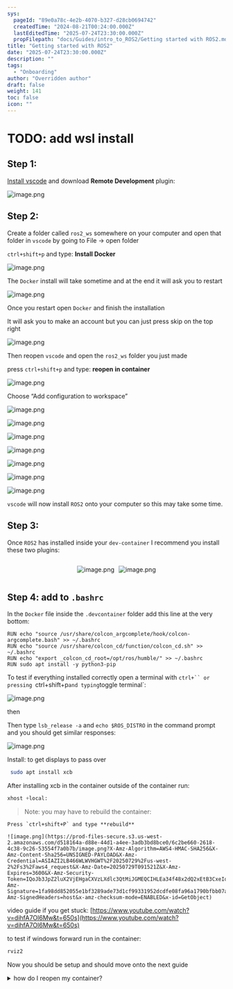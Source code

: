 ```yaml
---
sys:
  pageId: "89e0a78c-4e2b-4070-b327-d28cb0694742"
  createdTime: "2024-08-21T00:24:00.000Z"
  lastEditedTime: "2025-07-24T23:30:00.000Z"
  propFilepath: "docs/Guides/intro_to_ROS2/Getting started with ROS2.md"
title: "Getting started with ROS2"
date: "2025-07-24T23:30:00.000Z"
description: ""
tags:
  - "Onboarding"
author: "Overridden author"
draft: false
weight: 141
toc: false
icon: ""
---
```


# TODO: add wsl install

## Step 1:

[Install vscode](https://code.visualstudio.com/download) and download **Remote Development** plugin:

![image.png](https://prod-files-secure.s3.us-west-2.amazonaws.com/d518164a-d88e-44d1-a4ee-3adb3bd8bce0/efb52993-1881-4a40-b95e-6f020334f022/image.png?X-Amz-Algorithm=AWS4-HMAC-SHA256&X-Amz-Content-Sha256=UNSIGNED-PAYLOAD&X-Amz-Credential=ASIAZI2LB4667AGGOMYJ%2F20250729%2Fus-west-2%2Fs3%2Faws4_request&X-Amz-Date=20250729T091516Z&X-Amz-Expires=3600&X-Amz-Security-Token=IQoJb3JpZ2luX2VjEHgaCXVzLXdlc3QtMiJHMEUCIEDCJ1U%2FKxZdB1xxwEfzkxqJgtUwvX58aXSB29d3SJ1lAiEAxTc%2BdXxi%2FPP5ZrsEaq02MPUbaYXaVpa65tI539kOFdcqiAQIof%2F%2F%2F%2F%2F%2F%2F%2F%2F%2FARAAGgw2Mzc0MjMxODM4MDUiDIhjq8gy%2FiJepA8p6CrcA%2BCTrOLGcUSHxk5C5x1rmLnTKPoUBhyfmEwEfxQApcycWJtz2PQCRUCNQj%2FMOXWz9oFbBG%2BF%2FcYQP8g3bWlww6nRkTRO0R6CXWKg00E0suAnirzG3FxQNuFL%2FbbJxPjfkLaGrKYROzIkciPFU6DkvBP5tHKtca3S5F24qiswcBtI1z5XgQoQWHdv8DA7BELlzAardeHrMwpt34r5H%2Bj3Q7%2Fc%2FDkqa4kXjInZ%2BDxvxZVOaraMv8VCtcWmpzyPIfhJLjWjNYjtzQSY7FvOe3AG6ueeLJ08UkJluOVJyCZQ%2FX9Mpe6XV%2B6Fq9D54eLdWciV4GmYxXOEo2x0Fcsmeq9u9EmB18KAGiIUM5vSb%2Bzfk1amE8laBzZHahsnYR%2F0zzJPY5HkPeZNrAVyTmjBLe6rIUhIteNFhyotWwYxEjwisnKu42%2BCnUGqDLgpvwueyVlzeb174Hqnnf4hqHSJSY9hojenINI66VQgGtBAzbuIfcNHu1eGUdZGuwSlqNz3GeoqAf5Wohs%2B0XR7q57S7nCcn%2Bk1KslzR3xEtv5BrtF2VKoDwmFEL2wkZy1aCm3dyCFzJ%2BWtYy43YTfG8LDfBqcSjDtt1PL6L9TgqnzHav2l5IpIFqen0axe61Vi4GerMOuCosQGOqUB%2BemrDotIgfMvKb913UgPkl4irmtdKqRxnfGHXsb52LWphosDtYUvvsG9z1z2w3ZXNn7hXHOFz4woKG3gY2bJaNIoCcf11cbJrnViHevERXSETNUpbgr%2FyEh9a9DJyptT%2BoTY9gPgXiBHsx5L5bcCkLuLWMP7B85G9rIcQhn34TcUnz%2FKvg9eLFWyiW2dUDpY8Ll1IHhRGFBJg1PAj2SJcFxa%2BLIa&X-Amz-Signature=3c9c57a15e505775312937479b381f67bc4d22be333362d783dbfb6b8c9c3f3e&X-Amz-SignedHeaders=host&x-amz-checksum-mode=ENABLED&x-id=GetObject)

## Step 2:

Create a folder called `ros2_ws` somewhere on your computer and open that folder in `vscode` by going to File → open folder 

`ctrl+shift+p` and type: **Install Docker**

![image.png](https://prod-files-secure.s3.us-west-2.amazonaws.com/d518164a-d88e-44d1-a4ee-3adb3bd8bce0/2269dc0e-1cd5-47ff-bceb-c04ad9b2eab0/image.png?X-Amz-Algorithm=AWS4-HMAC-SHA256&X-Amz-Content-Sha256=UNSIGNED-PAYLOAD&X-Amz-Credential=ASIAZI2LB4667AGGOMYJ%2F20250729%2Fus-west-2%2Fs3%2Faws4_request&X-Amz-Date=20250729T091516Z&X-Amz-Expires=3600&X-Amz-Security-Token=IQoJb3JpZ2luX2VjEHgaCXVzLXdlc3QtMiJHMEUCIEDCJ1U%2FKxZdB1xxwEfzkxqJgtUwvX58aXSB29d3SJ1lAiEAxTc%2BdXxi%2FPP5ZrsEaq02MPUbaYXaVpa65tI539kOFdcqiAQIof%2F%2F%2F%2F%2F%2F%2F%2F%2F%2FARAAGgw2Mzc0MjMxODM4MDUiDIhjq8gy%2FiJepA8p6CrcA%2BCTrOLGcUSHxk5C5x1rmLnTKPoUBhyfmEwEfxQApcycWJtz2PQCRUCNQj%2FMOXWz9oFbBG%2BF%2FcYQP8g3bWlww6nRkTRO0R6CXWKg00E0suAnirzG3FxQNuFL%2FbbJxPjfkLaGrKYROzIkciPFU6DkvBP5tHKtca3S5F24qiswcBtI1z5XgQoQWHdv8DA7BELlzAardeHrMwpt34r5H%2Bj3Q7%2Fc%2FDkqa4kXjInZ%2BDxvxZVOaraMv8VCtcWmpzyPIfhJLjWjNYjtzQSY7FvOe3AG6ueeLJ08UkJluOVJyCZQ%2FX9Mpe6XV%2B6Fq9D54eLdWciV4GmYxXOEo2x0Fcsmeq9u9EmB18KAGiIUM5vSb%2Bzfk1amE8laBzZHahsnYR%2F0zzJPY5HkPeZNrAVyTmjBLe6rIUhIteNFhyotWwYxEjwisnKu42%2BCnUGqDLgpvwueyVlzeb174Hqnnf4hqHSJSY9hojenINI66VQgGtBAzbuIfcNHu1eGUdZGuwSlqNz3GeoqAf5Wohs%2B0XR7q57S7nCcn%2Bk1KslzR3xEtv5BrtF2VKoDwmFEL2wkZy1aCm3dyCFzJ%2BWtYy43YTfG8LDfBqcSjDtt1PL6L9TgqnzHav2l5IpIFqen0axe61Vi4GerMOuCosQGOqUB%2BemrDotIgfMvKb913UgPkl4irmtdKqRxnfGHXsb52LWphosDtYUvvsG9z1z2w3ZXNn7hXHOFz4woKG3gY2bJaNIoCcf11cbJrnViHevERXSETNUpbgr%2FyEh9a9DJyptT%2BoTY9gPgXiBHsx5L5bcCkLuLWMP7B85G9rIcQhn34TcUnz%2FKvg9eLFWyiW2dUDpY8Ll1IHhRGFBJg1PAj2SJcFxa%2BLIa&X-Amz-Signature=69783c2254f17bcbae25dce2de0061027520d1ca95e3ce045041dd4edbf63064&X-Amz-SignedHeaders=host&x-amz-checksum-mode=ENABLED&x-id=GetObject)

The `Docker` install will take sometime and at the end it will ask you to restart

![image.png](https://prod-files-secure.s3.us-west-2.amazonaws.com/d518164a-d88e-44d1-a4ee-3adb3bd8bce0/ed233f78-be33-4b1f-b89c-9c346c0e961e/image.png?X-Amz-Algorithm=AWS4-HMAC-SHA256&X-Amz-Content-Sha256=UNSIGNED-PAYLOAD&X-Amz-Credential=ASIAZI2LB4667AGGOMYJ%2F20250729%2Fus-west-2%2Fs3%2Faws4_request&X-Amz-Date=20250729T091516Z&X-Amz-Expires=3600&X-Amz-Security-Token=IQoJb3JpZ2luX2VjEHgaCXVzLXdlc3QtMiJHMEUCIEDCJ1U%2FKxZdB1xxwEfzkxqJgtUwvX58aXSB29d3SJ1lAiEAxTc%2BdXxi%2FPP5ZrsEaq02MPUbaYXaVpa65tI539kOFdcqiAQIof%2F%2F%2F%2F%2F%2F%2F%2F%2F%2FARAAGgw2Mzc0MjMxODM4MDUiDIhjq8gy%2FiJepA8p6CrcA%2BCTrOLGcUSHxk5C5x1rmLnTKPoUBhyfmEwEfxQApcycWJtz2PQCRUCNQj%2FMOXWz9oFbBG%2BF%2FcYQP8g3bWlww6nRkTRO0R6CXWKg00E0suAnirzG3FxQNuFL%2FbbJxPjfkLaGrKYROzIkciPFU6DkvBP5tHKtca3S5F24qiswcBtI1z5XgQoQWHdv8DA7BELlzAardeHrMwpt34r5H%2Bj3Q7%2Fc%2FDkqa4kXjInZ%2BDxvxZVOaraMv8VCtcWmpzyPIfhJLjWjNYjtzQSY7FvOe3AG6ueeLJ08UkJluOVJyCZQ%2FX9Mpe6XV%2B6Fq9D54eLdWciV4GmYxXOEo2x0Fcsmeq9u9EmB18KAGiIUM5vSb%2Bzfk1amE8laBzZHahsnYR%2F0zzJPY5HkPeZNrAVyTmjBLe6rIUhIteNFhyotWwYxEjwisnKu42%2BCnUGqDLgpvwueyVlzeb174Hqnnf4hqHSJSY9hojenINI66VQgGtBAzbuIfcNHu1eGUdZGuwSlqNz3GeoqAf5Wohs%2B0XR7q57S7nCcn%2Bk1KslzR3xEtv5BrtF2VKoDwmFEL2wkZy1aCm3dyCFzJ%2BWtYy43YTfG8LDfBqcSjDtt1PL6L9TgqnzHav2l5IpIFqen0axe61Vi4GerMOuCosQGOqUB%2BemrDotIgfMvKb913UgPkl4irmtdKqRxnfGHXsb52LWphosDtYUvvsG9z1z2w3ZXNn7hXHOFz4woKG3gY2bJaNIoCcf11cbJrnViHevERXSETNUpbgr%2FyEh9a9DJyptT%2BoTY9gPgXiBHsx5L5bcCkLuLWMP7B85G9rIcQhn34TcUnz%2FKvg9eLFWyiW2dUDpY8Ll1IHhRGFBJg1PAj2SJcFxa%2BLIa&X-Amz-Signature=4963866125ab2b51562a6aab90b8d5e61003f9944a151cd1a0d7ec8a96af28de&X-Amz-SignedHeaders=host&x-amz-checksum-mode=ENABLED&x-id=GetObject)

Once you restart open `Docker` and finish the installation

It will ask you to make an account but you can just press skip on the top right

![image.png](https://prod-files-secure.s3.us-west-2.amazonaws.com/d518164a-d88e-44d1-a4ee-3adb3bd8bce0/21010ad9-1659-4fd9-9f59-9932a09b2a3d/image.png?X-Amz-Algorithm=AWS4-HMAC-SHA256&X-Amz-Content-Sha256=UNSIGNED-PAYLOAD&X-Amz-Credential=ASIAZI2LB4667AGGOMYJ%2F20250729%2Fus-west-2%2Fs3%2Faws4_request&X-Amz-Date=20250729T091516Z&X-Amz-Expires=3600&X-Amz-Security-Token=IQoJb3JpZ2luX2VjEHgaCXVzLXdlc3QtMiJHMEUCIEDCJ1U%2FKxZdB1xxwEfzkxqJgtUwvX58aXSB29d3SJ1lAiEAxTc%2BdXxi%2FPP5ZrsEaq02MPUbaYXaVpa65tI539kOFdcqiAQIof%2F%2F%2F%2F%2F%2F%2F%2F%2F%2FARAAGgw2Mzc0MjMxODM4MDUiDIhjq8gy%2FiJepA8p6CrcA%2BCTrOLGcUSHxk5C5x1rmLnTKPoUBhyfmEwEfxQApcycWJtz2PQCRUCNQj%2FMOXWz9oFbBG%2BF%2FcYQP8g3bWlww6nRkTRO0R6CXWKg00E0suAnirzG3FxQNuFL%2FbbJxPjfkLaGrKYROzIkciPFU6DkvBP5tHKtca3S5F24qiswcBtI1z5XgQoQWHdv8DA7BELlzAardeHrMwpt34r5H%2Bj3Q7%2Fc%2FDkqa4kXjInZ%2BDxvxZVOaraMv8VCtcWmpzyPIfhJLjWjNYjtzQSY7FvOe3AG6ueeLJ08UkJluOVJyCZQ%2FX9Mpe6XV%2B6Fq9D54eLdWciV4GmYxXOEo2x0Fcsmeq9u9EmB18KAGiIUM5vSb%2Bzfk1amE8laBzZHahsnYR%2F0zzJPY5HkPeZNrAVyTmjBLe6rIUhIteNFhyotWwYxEjwisnKu42%2BCnUGqDLgpvwueyVlzeb174Hqnnf4hqHSJSY9hojenINI66VQgGtBAzbuIfcNHu1eGUdZGuwSlqNz3GeoqAf5Wohs%2B0XR7q57S7nCcn%2Bk1KslzR3xEtv5BrtF2VKoDwmFEL2wkZy1aCm3dyCFzJ%2BWtYy43YTfG8LDfBqcSjDtt1PL6L9TgqnzHav2l5IpIFqen0axe61Vi4GerMOuCosQGOqUB%2BemrDotIgfMvKb913UgPkl4irmtdKqRxnfGHXsb52LWphosDtYUvvsG9z1z2w3ZXNn7hXHOFz4woKG3gY2bJaNIoCcf11cbJrnViHevERXSETNUpbgr%2FyEh9a9DJyptT%2BoTY9gPgXiBHsx5L5bcCkLuLWMP7B85G9rIcQhn34TcUnz%2FKvg9eLFWyiW2dUDpY8Ll1IHhRGFBJg1PAj2SJcFxa%2BLIa&X-Amz-Signature=7e731bd9fd3351e34a1aba8f67129fec7a969f570945cc73d17cc2b39a1d8aa0&X-Amz-SignedHeaders=host&x-amz-checksum-mode=ENABLED&x-id=GetObject)

Then reopen `vscode` and open the `ros2_ws` folder you just made

press `ctrl+shift+p` and type: **reopen in container**

![image.png](https://prod-files-secure.s3.us-west-2.amazonaws.com/d518164a-d88e-44d1-a4ee-3adb3bd8bce0/4e93b8c2-41ad-488c-8095-c74205196118/image.png?X-Amz-Algorithm=AWS4-HMAC-SHA256&X-Amz-Content-Sha256=UNSIGNED-PAYLOAD&X-Amz-Credential=ASIAZI2LB4667AGGOMYJ%2F20250729%2Fus-west-2%2Fs3%2Faws4_request&X-Amz-Date=20250729T091516Z&X-Amz-Expires=3600&X-Amz-Security-Token=IQoJb3JpZ2luX2VjEHgaCXVzLXdlc3QtMiJHMEUCIEDCJ1U%2FKxZdB1xxwEfzkxqJgtUwvX58aXSB29d3SJ1lAiEAxTc%2BdXxi%2FPP5ZrsEaq02MPUbaYXaVpa65tI539kOFdcqiAQIof%2F%2F%2F%2F%2F%2F%2F%2F%2F%2FARAAGgw2Mzc0MjMxODM4MDUiDIhjq8gy%2FiJepA8p6CrcA%2BCTrOLGcUSHxk5C5x1rmLnTKPoUBhyfmEwEfxQApcycWJtz2PQCRUCNQj%2FMOXWz9oFbBG%2BF%2FcYQP8g3bWlww6nRkTRO0R6CXWKg00E0suAnirzG3FxQNuFL%2FbbJxPjfkLaGrKYROzIkciPFU6DkvBP5tHKtca3S5F24qiswcBtI1z5XgQoQWHdv8DA7BELlzAardeHrMwpt34r5H%2Bj3Q7%2Fc%2FDkqa4kXjInZ%2BDxvxZVOaraMv8VCtcWmpzyPIfhJLjWjNYjtzQSY7FvOe3AG6ueeLJ08UkJluOVJyCZQ%2FX9Mpe6XV%2B6Fq9D54eLdWciV4GmYxXOEo2x0Fcsmeq9u9EmB18KAGiIUM5vSb%2Bzfk1amE8laBzZHahsnYR%2F0zzJPY5HkPeZNrAVyTmjBLe6rIUhIteNFhyotWwYxEjwisnKu42%2BCnUGqDLgpvwueyVlzeb174Hqnnf4hqHSJSY9hojenINI66VQgGtBAzbuIfcNHu1eGUdZGuwSlqNz3GeoqAf5Wohs%2B0XR7q57S7nCcn%2Bk1KslzR3xEtv5BrtF2VKoDwmFEL2wkZy1aCm3dyCFzJ%2BWtYy43YTfG8LDfBqcSjDtt1PL6L9TgqnzHav2l5IpIFqen0axe61Vi4GerMOuCosQGOqUB%2BemrDotIgfMvKb913UgPkl4irmtdKqRxnfGHXsb52LWphosDtYUvvsG9z1z2w3ZXNn7hXHOFz4woKG3gY2bJaNIoCcf11cbJrnViHevERXSETNUpbgr%2FyEh9a9DJyptT%2BoTY9gPgXiBHsx5L5bcCkLuLWMP7B85G9rIcQhn34TcUnz%2FKvg9eLFWyiW2dUDpY8Ll1IHhRGFBJg1PAj2SJcFxa%2BLIa&X-Amz-Signature=fd59e405aa5efb70725aaf68c33037ea2f2f8d6c745b77a1fe18731f5553c8c3&X-Amz-SignedHeaders=host&x-amz-checksum-mode=ENABLED&x-id=GetObject)

Choose “Add configuration to workspace”

![image.png](https://prod-files-secure.s3.us-west-2.amazonaws.com/d518164a-d88e-44d1-a4ee-3adb3bd8bce0/9560b282-5060-4989-ba37-97e7b2c22476/image.png?X-Amz-Algorithm=AWS4-HMAC-SHA256&X-Amz-Content-Sha256=UNSIGNED-PAYLOAD&X-Amz-Credential=ASIAZI2LB4667AGGOMYJ%2F20250729%2Fus-west-2%2Fs3%2Faws4_request&X-Amz-Date=20250729T091516Z&X-Amz-Expires=3600&X-Amz-Security-Token=IQoJb3JpZ2luX2VjEHgaCXVzLXdlc3QtMiJHMEUCIEDCJ1U%2FKxZdB1xxwEfzkxqJgtUwvX58aXSB29d3SJ1lAiEAxTc%2BdXxi%2FPP5ZrsEaq02MPUbaYXaVpa65tI539kOFdcqiAQIof%2F%2F%2F%2F%2F%2F%2F%2F%2F%2FARAAGgw2Mzc0MjMxODM4MDUiDIhjq8gy%2FiJepA8p6CrcA%2BCTrOLGcUSHxk5C5x1rmLnTKPoUBhyfmEwEfxQApcycWJtz2PQCRUCNQj%2FMOXWz9oFbBG%2BF%2FcYQP8g3bWlww6nRkTRO0R6CXWKg00E0suAnirzG3FxQNuFL%2FbbJxPjfkLaGrKYROzIkciPFU6DkvBP5tHKtca3S5F24qiswcBtI1z5XgQoQWHdv8DA7BELlzAardeHrMwpt34r5H%2Bj3Q7%2Fc%2FDkqa4kXjInZ%2BDxvxZVOaraMv8VCtcWmpzyPIfhJLjWjNYjtzQSY7FvOe3AG6ueeLJ08UkJluOVJyCZQ%2FX9Mpe6XV%2B6Fq9D54eLdWciV4GmYxXOEo2x0Fcsmeq9u9EmB18KAGiIUM5vSb%2Bzfk1amE8laBzZHahsnYR%2F0zzJPY5HkPeZNrAVyTmjBLe6rIUhIteNFhyotWwYxEjwisnKu42%2BCnUGqDLgpvwueyVlzeb174Hqnnf4hqHSJSY9hojenINI66VQgGtBAzbuIfcNHu1eGUdZGuwSlqNz3GeoqAf5Wohs%2B0XR7q57S7nCcn%2Bk1KslzR3xEtv5BrtF2VKoDwmFEL2wkZy1aCm3dyCFzJ%2BWtYy43YTfG8LDfBqcSjDtt1PL6L9TgqnzHav2l5IpIFqen0axe61Vi4GerMOuCosQGOqUB%2BemrDotIgfMvKb913UgPkl4irmtdKqRxnfGHXsb52LWphosDtYUvvsG9z1z2w3ZXNn7hXHOFz4woKG3gY2bJaNIoCcf11cbJrnViHevERXSETNUpbgr%2FyEh9a9DJyptT%2BoTY9gPgXiBHsx5L5bcCkLuLWMP7B85G9rIcQhn34TcUnz%2FKvg9eLFWyiW2dUDpY8Ll1IHhRGFBJg1PAj2SJcFxa%2BLIa&X-Amz-Signature=5dbdcbe7c320c72fc0b8929a10d3ce39ecc0d88b0fb1d29b881c3c2618162404&X-Amz-SignedHeaders=host&x-amz-checksum-mode=ENABLED&x-id=GetObject)

![image.png](https://prod-files-secure.s3.us-west-2.amazonaws.com/d518164a-d88e-44d1-a4ee-3adb3bd8bce0/2ee63f81-886b-48e8-a553-dc6e5eac99e4/image.png?X-Amz-Algorithm=AWS4-HMAC-SHA256&X-Amz-Content-Sha256=UNSIGNED-PAYLOAD&X-Amz-Credential=ASIAZI2LB4667AGGOMYJ%2F20250729%2Fus-west-2%2Fs3%2Faws4_request&X-Amz-Date=20250729T091516Z&X-Amz-Expires=3600&X-Amz-Security-Token=IQoJb3JpZ2luX2VjEHgaCXVzLXdlc3QtMiJHMEUCIEDCJ1U%2FKxZdB1xxwEfzkxqJgtUwvX58aXSB29d3SJ1lAiEAxTc%2BdXxi%2FPP5ZrsEaq02MPUbaYXaVpa65tI539kOFdcqiAQIof%2F%2F%2F%2F%2F%2F%2F%2F%2F%2FARAAGgw2Mzc0MjMxODM4MDUiDIhjq8gy%2FiJepA8p6CrcA%2BCTrOLGcUSHxk5C5x1rmLnTKPoUBhyfmEwEfxQApcycWJtz2PQCRUCNQj%2FMOXWz9oFbBG%2BF%2FcYQP8g3bWlww6nRkTRO0R6CXWKg00E0suAnirzG3FxQNuFL%2FbbJxPjfkLaGrKYROzIkciPFU6DkvBP5tHKtca3S5F24qiswcBtI1z5XgQoQWHdv8DA7BELlzAardeHrMwpt34r5H%2Bj3Q7%2Fc%2FDkqa4kXjInZ%2BDxvxZVOaraMv8VCtcWmpzyPIfhJLjWjNYjtzQSY7FvOe3AG6ueeLJ08UkJluOVJyCZQ%2FX9Mpe6XV%2B6Fq9D54eLdWciV4GmYxXOEo2x0Fcsmeq9u9EmB18KAGiIUM5vSb%2Bzfk1amE8laBzZHahsnYR%2F0zzJPY5HkPeZNrAVyTmjBLe6rIUhIteNFhyotWwYxEjwisnKu42%2BCnUGqDLgpvwueyVlzeb174Hqnnf4hqHSJSY9hojenINI66VQgGtBAzbuIfcNHu1eGUdZGuwSlqNz3GeoqAf5Wohs%2B0XR7q57S7nCcn%2Bk1KslzR3xEtv5BrtF2VKoDwmFEL2wkZy1aCm3dyCFzJ%2BWtYy43YTfG8LDfBqcSjDtt1PL6L9TgqnzHav2l5IpIFqen0axe61Vi4GerMOuCosQGOqUB%2BemrDotIgfMvKb913UgPkl4irmtdKqRxnfGHXsb52LWphosDtYUvvsG9z1z2w3ZXNn7hXHOFz4woKG3gY2bJaNIoCcf11cbJrnViHevERXSETNUpbgr%2FyEh9a9DJyptT%2BoTY9gPgXiBHsx5L5bcCkLuLWMP7B85G9rIcQhn34TcUnz%2FKvg9eLFWyiW2dUDpY8Ll1IHhRGFBJg1PAj2SJcFxa%2BLIa&X-Amz-Signature=efcdcfdc8ba2bdd89e7c4e52cb8e170bd597a32bcaf45b0654f82a62ab9d804b&X-Amz-SignedHeaders=host&x-amz-checksum-mode=ENABLED&x-id=GetObject)

![image.png](https://prod-files-secure.s3.us-west-2.amazonaws.com/d518164a-d88e-44d1-a4ee-3adb3bd8bce0/e0fd626c-c8b6-4b2c-95d1-fa4c26514504/image.png?X-Amz-Algorithm=AWS4-HMAC-SHA256&X-Amz-Content-Sha256=UNSIGNED-PAYLOAD&X-Amz-Credential=ASIAZI2LB4667AGGOMYJ%2F20250729%2Fus-west-2%2Fs3%2Faws4_request&X-Amz-Date=20250729T091516Z&X-Amz-Expires=3600&X-Amz-Security-Token=IQoJb3JpZ2luX2VjEHgaCXVzLXdlc3QtMiJHMEUCIEDCJ1U%2FKxZdB1xxwEfzkxqJgtUwvX58aXSB29d3SJ1lAiEAxTc%2BdXxi%2FPP5ZrsEaq02MPUbaYXaVpa65tI539kOFdcqiAQIof%2F%2F%2F%2F%2F%2F%2F%2F%2F%2FARAAGgw2Mzc0MjMxODM4MDUiDIhjq8gy%2FiJepA8p6CrcA%2BCTrOLGcUSHxk5C5x1rmLnTKPoUBhyfmEwEfxQApcycWJtz2PQCRUCNQj%2FMOXWz9oFbBG%2BF%2FcYQP8g3bWlww6nRkTRO0R6CXWKg00E0suAnirzG3FxQNuFL%2FbbJxPjfkLaGrKYROzIkciPFU6DkvBP5tHKtca3S5F24qiswcBtI1z5XgQoQWHdv8DA7BELlzAardeHrMwpt34r5H%2Bj3Q7%2Fc%2FDkqa4kXjInZ%2BDxvxZVOaraMv8VCtcWmpzyPIfhJLjWjNYjtzQSY7FvOe3AG6ueeLJ08UkJluOVJyCZQ%2FX9Mpe6XV%2B6Fq9D54eLdWciV4GmYxXOEo2x0Fcsmeq9u9EmB18KAGiIUM5vSb%2Bzfk1amE8laBzZHahsnYR%2F0zzJPY5HkPeZNrAVyTmjBLe6rIUhIteNFhyotWwYxEjwisnKu42%2BCnUGqDLgpvwueyVlzeb174Hqnnf4hqHSJSY9hojenINI66VQgGtBAzbuIfcNHu1eGUdZGuwSlqNz3GeoqAf5Wohs%2B0XR7q57S7nCcn%2Bk1KslzR3xEtv5BrtF2VKoDwmFEL2wkZy1aCm3dyCFzJ%2BWtYy43YTfG8LDfBqcSjDtt1PL6L9TgqnzHav2l5IpIFqen0axe61Vi4GerMOuCosQGOqUB%2BemrDotIgfMvKb913UgPkl4irmtdKqRxnfGHXsb52LWphosDtYUvvsG9z1z2w3ZXNn7hXHOFz4woKG3gY2bJaNIoCcf11cbJrnViHevERXSETNUpbgr%2FyEh9a9DJyptT%2BoTY9gPgXiBHsx5L5bcCkLuLWMP7B85G9rIcQhn34TcUnz%2FKvg9eLFWyiW2dUDpY8Ll1IHhRGFBJg1PAj2SJcFxa%2BLIa&X-Amz-Signature=a734bb7557867702b4f0b9ef6f7b20f0d657c54390b50673c6fb7ff03ba102ce&X-Amz-SignedHeaders=host&x-amz-checksum-mode=ENABLED&x-id=GetObject)

![image.png](https://prod-files-secure.s3.us-west-2.amazonaws.com/d518164a-d88e-44d1-a4ee-3adb3bd8bce0/a2e13f50-d2ab-4719-a4c2-7ced634bfc9d/image.png?X-Amz-Algorithm=AWS4-HMAC-SHA256&X-Amz-Content-Sha256=UNSIGNED-PAYLOAD&X-Amz-Credential=ASIAZI2LB4667AGGOMYJ%2F20250729%2Fus-west-2%2Fs3%2Faws4_request&X-Amz-Date=20250729T091516Z&X-Amz-Expires=3600&X-Amz-Security-Token=IQoJb3JpZ2luX2VjEHgaCXVzLXdlc3QtMiJHMEUCIEDCJ1U%2FKxZdB1xxwEfzkxqJgtUwvX58aXSB29d3SJ1lAiEAxTc%2BdXxi%2FPP5ZrsEaq02MPUbaYXaVpa65tI539kOFdcqiAQIof%2F%2F%2F%2F%2F%2F%2F%2F%2F%2FARAAGgw2Mzc0MjMxODM4MDUiDIhjq8gy%2FiJepA8p6CrcA%2BCTrOLGcUSHxk5C5x1rmLnTKPoUBhyfmEwEfxQApcycWJtz2PQCRUCNQj%2FMOXWz9oFbBG%2BF%2FcYQP8g3bWlww6nRkTRO0R6CXWKg00E0suAnirzG3FxQNuFL%2FbbJxPjfkLaGrKYROzIkciPFU6DkvBP5tHKtca3S5F24qiswcBtI1z5XgQoQWHdv8DA7BELlzAardeHrMwpt34r5H%2Bj3Q7%2Fc%2FDkqa4kXjInZ%2BDxvxZVOaraMv8VCtcWmpzyPIfhJLjWjNYjtzQSY7FvOe3AG6ueeLJ08UkJluOVJyCZQ%2FX9Mpe6XV%2B6Fq9D54eLdWciV4GmYxXOEo2x0Fcsmeq9u9EmB18KAGiIUM5vSb%2Bzfk1amE8laBzZHahsnYR%2F0zzJPY5HkPeZNrAVyTmjBLe6rIUhIteNFhyotWwYxEjwisnKu42%2BCnUGqDLgpvwueyVlzeb174Hqnnf4hqHSJSY9hojenINI66VQgGtBAzbuIfcNHu1eGUdZGuwSlqNz3GeoqAf5Wohs%2B0XR7q57S7nCcn%2Bk1KslzR3xEtv5BrtF2VKoDwmFEL2wkZy1aCm3dyCFzJ%2BWtYy43YTfG8LDfBqcSjDtt1PL6L9TgqnzHav2l5IpIFqen0axe61Vi4GerMOuCosQGOqUB%2BemrDotIgfMvKb913UgPkl4irmtdKqRxnfGHXsb52LWphosDtYUvvsG9z1z2w3ZXNn7hXHOFz4woKG3gY2bJaNIoCcf11cbJrnViHevERXSETNUpbgr%2FyEh9a9DJyptT%2BoTY9gPgXiBHsx5L5bcCkLuLWMP7B85G9rIcQhn34TcUnz%2FKvg9eLFWyiW2dUDpY8Ll1IHhRGFBJg1PAj2SJcFxa%2BLIa&X-Amz-Signature=40f47a688ac4a5d845a39dbcf985b0e84cdb59aa67a7a5fe4dee9170f8bd6dc0&X-Amz-SignedHeaders=host&x-amz-checksum-mode=ENABLED&x-id=GetObject)

![image.png](https://prod-files-secure.s3.us-west-2.amazonaws.com/d518164a-d88e-44d1-a4ee-3adb3bd8bce0/6cc478ad-aaba-4bf7-9fcc-403277ab896c/image.png?X-Amz-Algorithm=AWS4-HMAC-SHA256&X-Amz-Content-Sha256=UNSIGNED-PAYLOAD&X-Amz-Credential=ASIAZI2LB4667AGGOMYJ%2F20250729%2Fus-west-2%2Fs3%2Faws4_request&X-Amz-Date=20250729T091516Z&X-Amz-Expires=3600&X-Amz-Security-Token=IQoJb3JpZ2luX2VjEHgaCXVzLXdlc3QtMiJHMEUCIEDCJ1U%2FKxZdB1xxwEfzkxqJgtUwvX58aXSB29d3SJ1lAiEAxTc%2BdXxi%2FPP5ZrsEaq02MPUbaYXaVpa65tI539kOFdcqiAQIof%2F%2F%2F%2F%2F%2F%2F%2F%2F%2FARAAGgw2Mzc0MjMxODM4MDUiDIhjq8gy%2FiJepA8p6CrcA%2BCTrOLGcUSHxk5C5x1rmLnTKPoUBhyfmEwEfxQApcycWJtz2PQCRUCNQj%2FMOXWz9oFbBG%2BF%2FcYQP8g3bWlww6nRkTRO0R6CXWKg00E0suAnirzG3FxQNuFL%2FbbJxPjfkLaGrKYROzIkciPFU6DkvBP5tHKtca3S5F24qiswcBtI1z5XgQoQWHdv8DA7BELlzAardeHrMwpt34r5H%2Bj3Q7%2Fc%2FDkqa4kXjInZ%2BDxvxZVOaraMv8VCtcWmpzyPIfhJLjWjNYjtzQSY7FvOe3AG6ueeLJ08UkJluOVJyCZQ%2FX9Mpe6XV%2B6Fq9D54eLdWciV4GmYxXOEo2x0Fcsmeq9u9EmB18KAGiIUM5vSb%2Bzfk1amE8laBzZHahsnYR%2F0zzJPY5HkPeZNrAVyTmjBLe6rIUhIteNFhyotWwYxEjwisnKu42%2BCnUGqDLgpvwueyVlzeb174Hqnnf4hqHSJSY9hojenINI66VQgGtBAzbuIfcNHu1eGUdZGuwSlqNz3GeoqAf5Wohs%2B0XR7q57S7nCcn%2Bk1KslzR3xEtv5BrtF2VKoDwmFEL2wkZy1aCm3dyCFzJ%2BWtYy43YTfG8LDfBqcSjDtt1PL6L9TgqnzHav2l5IpIFqen0axe61Vi4GerMOuCosQGOqUB%2BemrDotIgfMvKb913UgPkl4irmtdKqRxnfGHXsb52LWphosDtYUvvsG9z1z2w3ZXNn7hXHOFz4woKG3gY2bJaNIoCcf11cbJrnViHevERXSETNUpbgr%2FyEh9a9DJyptT%2BoTY9gPgXiBHsx5L5bcCkLuLWMP7B85G9rIcQhn34TcUnz%2FKvg9eLFWyiW2dUDpY8Ll1IHhRGFBJg1PAj2SJcFxa%2BLIa&X-Amz-Signature=60bfffeab6fc13b001daf953755279ea870438b1f2f286607f2c83cee08b0186&X-Amz-SignedHeaders=host&x-amz-checksum-mode=ENABLED&x-id=GetObject)

![image.png](https://prod-files-secure.s3.us-west-2.amazonaws.com/d518164a-d88e-44d1-a4ee-3adb3bd8bce0/53255b28-f75e-430f-b9e3-c0ac8577e42b/image.png?X-Amz-Algorithm=AWS4-HMAC-SHA256&X-Amz-Content-Sha256=UNSIGNED-PAYLOAD&X-Amz-Credential=ASIAZI2LB4667AGGOMYJ%2F20250729%2Fus-west-2%2Fs3%2Faws4_request&X-Amz-Date=20250729T091516Z&X-Amz-Expires=3600&X-Amz-Security-Token=IQoJb3JpZ2luX2VjEHgaCXVzLXdlc3QtMiJHMEUCIEDCJ1U%2FKxZdB1xxwEfzkxqJgtUwvX58aXSB29d3SJ1lAiEAxTc%2BdXxi%2FPP5ZrsEaq02MPUbaYXaVpa65tI539kOFdcqiAQIof%2F%2F%2F%2F%2F%2F%2F%2F%2F%2FARAAGgw2Mzc0MjMxODM4MDUiDIhjq8gy%2FiJepA8p6CrcA%2BCTrOLGcUSHxk5C5x1rmLnTKPoUBhyfmEwEfxQApcycWJtz2PQCRUCNQj%2FMOXWz9oFbBG%2BF%2FcYQP8g3bWlww6nRkTRO0R6CXWKg00E0suAnirzG3FxQNuFL%2FbbJxPjfkLaGrKYROzIkciPFU6DkvBP5tHKtca3S5F24qiswcBtI1z5XgQoQWHdv8DA7BELlzAardeHrMwpt34r5H%2Bj3Q7%2Fc%2FDkqa4kXjInZ%2BDxvxZVOaraMv8VCtcWmpzyPIfhJLjWjNYjtzQSY7FvOe3AG6ueeLJ08UkJluOVJyCZQ%2FX9Mpe6XV%2B6Fq9D54eLdWciV4GmYxXOEo2x0Fcsmeq9u9EmB18KAGiIUM5vSb%2Bzfk1amE8laBzZHahsnYR%2F0zzJPY5HkPeZNrAVyTmjBLe6rIUhIteNFhyotWwYxEjwisnKu42%2BCnUGqDLgpvwueyVlzeb174Hqnnf4hqHSJSY9hojenINI66VQgGtBAzbuIfcNHu1eGUdZGuwSlqNz3GeoqAf5Wohs%2B0XR7q57S7nCcn%2Bk1KslzR3xEtv5BrtF2VKoDwmFEL2wkZy1aCm3dyCFzJ%2BWtYy43YTfG8LDfBqcSjDtt1PL6L9TgqnzHav2l5IpIFqen0axe61Vi4GerMOuCosQGOqUB%2BemrDotIgfMvKb913UgPkl4irmtdKqRxnfGHXsb52LWphosDtYUvvsG9z1z2w3ZXNn7hXHOFz4woKG3gY2bJaNIoCcf11cbJrnViHevERXSETNUpbgr%2FyEh9a9DJyptT%2BoTY9gPgXiBHsx5L5bcCkLuLWMP7B85G9rIcQhn34TcUnz%2FKvg9eLFWyiW2dUDpY8Ll1IHhRGFBJg1PAj2SJcFxa%2BLIa&X-Amz-Signature=77ffdd5399d1f2124060711c9e8ab99d14fe6119fa5acb158415320f72f97777&X-Amz-SignedHeaders=host&x-amz-checksum-mode=ENABLED&x-id=GetObject)

![image.png](https://prod-files-secure.s3.us-west-2.amazonaws.com/d518164a-d88e-44d1-a4ee-3adb3bd8bce0/7c562767-5af9-4ffb-97d1-327bcdf4ee00/image.png?X-Amz-Algorithm=AWS4-HMAC-SHA256&X-Amz-Content-Sha256=UNSIGNED-PAYLOAD&X-Amz-Credential=ASIAZI2LB4667AGGOMYJ%2F20250729%2Fus-west-2%2Fs3%2Faws4_request&X-Amz-Date=20250729T091516Z&X-Amz-Expires=3600&X-Amz-Security-Token=IQoJb3JpZ2luX2VjEHgaCXVzLXdlc3QtMiJHMEUCIEDCJ1U%2FKxZdB1xxwEfzkxqJgtUwvX58aXSB29d3SJ1lAiEAxTc%2BdXxi%2FPP5ZrsEaq02MPUbaYXaVpa65tI539kOFdcqiAQIof%2F%2F%2F%2F%2F%2F%2F%2F%2F%2FARAAGgw2Mzc0MjMxODM4MDUiDIhjq8gy%2FiJepA8p6CrcA%2BCTrOLGcUSHxk5C5x1rmLnTKPoUBhyfmEwEfxQApcycWJtz2PQCRUCNQj%2FMOXWz9oFbBG%2BF%2FcYQP8g3bWlww6nRkTRO0R6CXWKg00E0suAnirzG3FxQNuFL%2FbbJxPjfkLaGrKYROzIkciPFU6DkvBP5tHKtca3S5F24qiswcBtI1z5XgQoQWHdv8DA7BELlzAardeHrMwpt34r5H%2Bj3Q7%2Fc%2FDkqa4kXjInZ%2BDxvxZVOaraMv8VCtcWmpzyPIfhJLjWjNYjtzQSY7FvOe3AG6ueeLJ08UkJluOVJyCZQ%2FX9Mpe6XV%2B6Fq9D54eLdWciV4GmYxXOEo2x0Fcsmeq9u9EmB18KAGiIUM5vSb%2Bzfk1amE8laBzZHahsnYR%2F0zzJPY5HkPeZNrAVyTmjBLe6rIUhIteNFhyotWwYxEjwisnKu42%2BCnUGqDLgpvwueyVlzeb174Hqnnf4hqHSJSY9hojenINI66VQgGtBAzbuIfcNHu1eGUdZGuwSlqNz3GeoqAf5Wohs%2B0XR7q57S7nCcn%2Bk1KslzR3xEtv5BrtF2VKoDwmFEL2wkZy1aCm3dyCFzJ%2BWtYy43YTfG8LDfBqcSjDtt1PL6L9TgqnzHav2l5IpIFqen0axe61Vi4GerMOuCosQGOqUB%2BemrDotIgfMvKb913UgPkl4irmtdKqRxnfGHXsb52LWphosDtYUvvsG9z1z2w3ZXNn7hXHOFz4woKG3gY2bJaNIoCcf11cbJrnViHevERXSETNUpbgr%2FyEh9a9DJyptT%2BoTY9gPgXiBHsx5L5bcCkLuLWMP7B85G9rIcQhn34TcUnz%2FKvg9eLFWyiW2dUDpY8Ll1IHhRGFBJg1PAj2SJcFxa%2BLIa&X-Amz-Signature=008cc91999628dfeba731eba7be003cabbb2be137980369056f834fa5eb83cae&X-Amz-SignedHeaders=host&x-amz-checksum-mode=ENABLED&x-id=GetObject)

`vscode` will now install `ROS2` onto your computer so this may take some time.

## Step 3:

Once `ROS2` has installed inside your `dev-container` I recommend you install these two plugins:

<div style="display: flex;flex-direction: row; column-gap:10px; max-width: 630px;justify-content: center;">
<div>

![image.png](https://prod-files-secure.s3.us-west-2.amazonaws.com/d518164a-d88e-44d1-a4ee-3adb3bd8bce0/3fc3d550-5a54-4ba1-ba6b-faa01cdb7369/image.png?X-Amz-Algorithm=AWS4-HMAC-SHA256&X-Amz-Content-Sha256=UNSIGNED-PAYLOAD&X-Amz-Credential=ASIAZI2LB4664RMLQQZ7%2F20250729%2Fus-west-2%2Fs3%2Faws4_request&X-Amz-Date=20250729T091520Z&X-Amz-Expires=3600&X-Amz-Security-Token=IQoJb3JpZ2luX2VjEHgaCXVzLXdlc3QtMiJIMEYCIQCbtzPTwqYWeLBSzfVL1gf%2BIvDDWgEHoo8nB46ED5AVFgIhAPL5RnIep7UVVJTswNxCQ3ap2JzX9omnurUvrSCnDHesKogECKH%2F%2F%2F%2F%2F%2F%2F%2F%2F%2FwEQABoMNjM3NDIzMTgzODA1IgxqO9rbrXSO%2BFxLtJUq3AOAx87urVzlbbz2GbhsJBSh1YdQauFInB%2BoCLtESc8fM6P836N6ZxQbk63psUj29WpgNX%2FnILsJhKeGLJU3fpHT2oGsqiKoxY9ATTgv9T%2BBhva9A55NfVcGZ%2BQPtdwrVRFjbcb8OPIwiIqTwnAEG0Rr9ZbIjxZJYrmqHAOcghecsS%2FXmru%2F3S%2FuAB1oh%2FNLDY8FNqsrSGWDrWGYmqjSaLqf6Z%2BRU5NWMMyzlPatvtOkSnQZ1dje3P7aJaWqoIQzMRc80Vqoo465zFduYwrslOj2ephhnp6OY1lr6nH7fWk%2BbkpUKZmP45f%2Btn%2BNKKUCow2CccAFAZhp7dGjQLse9oJCKI%2BPag1T5lWpwBEeYUIU9OLE9GIp4ul%2BfTG98JO4xBI79ooVgtnwM6hCXqnRRnq1%2Fh8Z9%2FLWqF5TFnwGisbIV1%2BcCWk4WqJZhO8u2dZJKOmcwCCElyq%2BdGlDGiEndxICXkkFKf%2BgnXW7x0Iib2AOi8ZzPVSBe04jdbzPAgBFYDFcjrHkqOs8VvIrqKbO3xb57rTpQu5h%2BzzsOtlKmp6vxoSc6a6YziUY1BXa%2B4j9TnKWcbQiAs8dNRV0aiuHlFLJujWPDAxcuunflUD8S%2BEQBz2ZFpoIYNlRjBX%2FpDC2g6LEBjqkAcO2fXW2%2FyS81tT1PWDshE%2B%2FiUYGoUKWLWIU8POnOd5y8dgRqVxCoSls2bE9y3ypdaVDfu%2FNWwH%2B05ko6nG7NFg9oQsvYZwvR%2FYehK1P6U8ib04KYvTzerrorv3xz2qNU0gwNtHssk7D%2BG0oynEL%2F9GhguaSTSdLhVavg%2FZ2BU8w7bHwhbJNnvhtQrFR%2BWnYrVq4LUPvE%2Fx8dp8%2Fg3kKOGNoAKbe&X-Amz-Signature=7ad86d43a856fc6301ee6a684ae56edfe170a70227c8d0500b474d62075bed2d&X-Amz-SignedHeaders=host&x-amz-checksum-mode=ENABLED&x-id=GetObject)

</div>
<div>

![image.png](https://prod-files-secure.s3.us-west-2.amazonaws.com/d518164a-d88e-44d1-a4ee-3adb3bd8bce0/d994cc66-13c2-4093-a5a3-f84cf4601a82/image.png?X-Amz-Algorithm=AWS4-HMAC-SHA256&X-Amz-Content-Sha256=UNSIGNED-PAYLOAD&X-Amz-Credential=ASIAZI2LB466XBSO6CEZ%2F20250729%2Fus-west-2%2Fs3%2Faws4_request&X-Amz-Date=20250729T091521Z&X-Amz-Expires=3600&X-Amz-Security-Token=IQoJb3JpZ2luX2VjEHgaCXVzLXdlc3QtMiJGMEQCIBjGwekMozCRB7bwvQgekZh5FIzChmf%2Fh4npa%2F8Y1sFHAiAtGa4753s1otbMu1XrApFmXd5Yd8PlvTQc9AJdo9762iqIBAih%2F%2F%2F%2F%2F%2F%2F%2F%2F%2F8BEAAaDDYzNzQyMzE4MzgwNSIMT33ZMi5%2BOXjcckqxKtwDTsUaNLQaSQqzFJQULstb7yQvLuLrarGUTzoFMNtcb1a1UAotxX0MR%2FaoKEb9maKj3e1KlB0SSSn7Yw239MeRI6vKScjI8zOlM3QbQfXo%2BsTC%2BDxWE6EHF9qmtNz5FTN89SPoUs2m0O6YzfPBo5jzKr52pppFEtRliWn8oQA8fNPb8bFqbSYfPYk5yT3vVCRn4YTu7h7E9OsBOJk2wKGnZVO02TjeMIrpSwmut3%2FCXZD0gET6iBXx6jX2HiEGMU7zBa7lbGi4sT2Uh1fBQebYopdgdJq0xOw3WYRqFOkQeEvkLqBPLZ4HlbXYbWjTrozI6PIvUkIGKuP%2Fwx6vU2JrZDwyWpYpM98laubnGwnK%2BuFEp8oVvi1%2BPUCAoqTk69lAW%2B1BKqd8uTJBuUPZlkvnNJEFhBLSHL5wJvUEyMH2uk3le50NkZZdxukaIMX7flHiNw8LBMLUqH6cjm1%2B6%2BgHCXdMPGxjLLIbHJcMOKsO8nlHilWwPQHb%2Blwzdi0hN%2FRVQZ9bhuMYjZ5H5vgxl3iJkSSrEXGp%2BUN60zBxbio3tu8cJSyZUz65IZjavsr8dmxWfXrkEOEQV2dSKT%2FZQ9DBbsN3Mx92HAJqqqaT%2FjZoCOhVLj01TtYheFkiMHgwlYSixAY6pgH1hFvX0x6JFRwSEFcpaeoCrf6bLafPxk3tQbA%2BrEZusFHL7RkFSIw0%2F%2Fp5RD9J8sCSCvUkhoIEj4faWzCEROnKQjMEvDwNUOqazHg%2Bx9eC2ake%2BQOa4SpAR5sZbx4OBWkk7FKAmpav4%2BC4YhyacWb%2Fj6NKwT2vsZZELyt%2FV2uGopOxKOIbw4v93MzqR7v2u7L0mobWC%2FWag5USKgvFgJGq0bP3C%2Fkf&X-Amz-Signature=128b70464459cc9a4b04ebc9d9a8f06d6e4e2c6b8cc2561bd69a10e52ec28f26&X-Amz-SignedHeaders=host&x-amz-checksum-mode=ENABLED&x-id=GetObject)

</div>
</div>

## Step 4: add to `.bashrc`

In the `Docker` file inside the `.devcontainer` folder add this line at the very bottom: 

```docker
RUN echo "source /usr/share/colcon_argcomplete/hook/colcon-argcomplete.bash" >> ~/.bashrc
RUN echo "source /usr/share/colcon_cd/function/colcon_cd.sh" >> ~/.bashrc
RUN echo "export _colcon_cd_root=/opt/ros/humble/" >> ~/.bashrc
RUN sudo apt install -y python3-pip 
```

To test if everything installed correctly open a terminal with `ctrl+`` or pressing `ctrl+shift+p` and typing `toggle terminal`:

![image.png](https://prod-files-secure.s3.us-west-2.amazonaws.com/d518164a-d88e-44d1-a4ee-3adb3bd8bce0/6a4943d8-b04e-4c02-9a58-775f3384d1a5/image.png?X-Amz-Algorithm=AWS4-HMAC-SHA256&X-Amz-Content-Sha256=UNSIGNED-PAYLOAD&X-Amz-Credential=ASIAZI2LB4667AGGOMYJ%2F20250729%2Fus-west-2%2Fs3%2Faws4_request&X-Amz-Date=20250729T091517Z&X-Amz-Expires=3600&X-Amz-Security-Token=IQoJb3JpZ2luX2VjEHgaCXVzLXdlc3QtMiJHMEUCIEDCJ1U%2FKxZdB1xxwEfzkxqJgtUwvX58aXSB29d3SJ1lAiEAxTc%2BdXxi%2FPP5ZrsEaq02MPUbaYXaVpa65tI539kOFdcqiAQIof%2F%2F%2F%2F%2F%2F%2F%2F%2F%2FARAAGgw2Mzc0MjMxODM4MDUiDIhjq8gy%2FiJepA8p6CrcA%2BCTrOLGcUSHxk5C5x1rmLnTKPoUBhyfmEwEfxQApcycWJtz2PQCRUCNQj%2FMOXWz9oFbBG%2BF%2FcYQP8g3bWlww6nRkTRO0R6CXWKg00E0suAnirzG3FxQNuFL%2FbbJxPjfkLaGrKYROzIkciPFU6DkvBP5tHKtca3S5F24qiswcBtI1z5XgQoQWHdv8DA7BELlzAardeHrMwpt34r5H%2Bj3Q7%2Fc%2FDkqa4kXjInZ%2BDxvxZVOaraMv8VCtcWmpzyPIfhJLjWjNYjtzQSY7FvOe3AG6ueeLJ08UkJluOVJyCZQ%2FX9Mpe6XV%2B6Fq9D54eLdWciV4GmYxXOEo2x0Fcsmeq9u9EmB18KAGiIUM5vSb%2Bzfk1amE8laBzZHahsnYR%2F0zzJPY5HkPeZNrAVyTmjBLe6rIUhIteNFhyotWwYxEjwisnKu42%2BCnUGqDLgpvwueyVlzeb174Hqnnf4hqHSJSY9hojenINI66VQgGtBAzbuIfcNHu1eGUdZGuwSlqNz3GeoqAf5Wohs%2B0XR7q57S7nCcn%2Bk1KslzR3xEtv5BrtF2VKoDwmFEL2wkZy1aCm3dyCFzJ%2BWtYy43YTfG8LDfBqcSjDtt1PL6L9TgqnzHav2l5IpIFqen0axe61Vi4GerMOuCosQGOqUB%2BemrDotIgfMvKb913UgPkl4irmtdKqRxnfGHXsb52LWphosDtYUvvsG9z1z2w3ZXNn7hXHOFz4woKG3gY2bJaNIoCcf11cbJrnViHevERXSETNUpbgr%2FyEh9a9DJyptT%2BoTY9gPgXiBHsx5L5bcCkLuLWMP7B85G9rIcQhn34TcUnz%2FKvg9eLFWyiW2dUDpY8Ll1IHhRGFBJg1PAj2SJcFxa%2BLIa&X-Amz-Signature=b9190093fa8db2cbd8bf832137905060f0ed5a1bcea003ad0f03751835e2ac1c&X-Amz-SignedHeaders=host&x-amz-checksum-mode=ENABLED&x-id=GetObject)

then 

Then type `lsb_release -a` and `echo $ROS_DISTRO` in the command prompt and you should get similar responses:

![image.png](https://prod-files-secure.s3.us-west-2.amazonaws.com/d518164a-d88e-44d1-a4ee-3adb3bd8bce0/3e635dec-a805-4e85-8b9e-d000e5b71a4e/image.png?X-Amz-Algorithm=AWS4-HMAC-SHA256&X-Amz-Content-Sha256=UNSIGNED-PAYLOAD&X-Amz-Credential=ASIAZI2LB4667AGGOMYJ%2F20250729%2Fus-west-2%2Fs3%2Faws4_request&X-Amz-Date=20250729T091517Z&X-Amz-Expires=3600&X-Amz-Security-Token=IQoJb3JpZ2luX2VjEHgaCXVzLXdlc3QtMiJHMEUCIEDCJ1U%2FKxZdB1xxwEfzkxqJgtUwvX58aXSB29d3SJ1lAiEAxTc%2BdXxi%2FPP5ZrsEaq02MPUbaYXaVpa65tI539kOFdcqiAQIof%2F%2F%2F%2F%2F%2F%2F%2F%2F%2FARAAGgw2Mzc0MjMxODM4MDUiDIhjq8gy%2FiJepA8p6CrcA%2BCTrOLGcUSHxk5C5x1rmLnTKPoUBhyfmEwEfxQApcycWJtz2PQCRUCNQj%2FMOXWz9oFbBG%2BF%2FcYQP8g3bWlww6nRkTRO0R6CXWKg00E0suAnirzG3FxQNuFL%2FbbJxPjfkLaGrKYROzIkciPFU6DkvBP5tHKtca3S5F24qiswcBtI1z5XgQoQWHdv8DA7BELlzAardeHrMwpt34r5H%2Bj3Q7%2Fc%2FDkqa4kXjInZ%2BDxvxZVOaraMv8VCtcWmpzyPIfhJLjWjNYjtzQSY7FvOe3AG6ueeLJ08UkJluOVJyCZQ%2FX9Mpe6XV%2B6Fq9D54eLdWciV4GmYxXOEo2x0Fcsmeq9u9EmB18KAGiIUM5vSb%2Bzfk1amE8laBzZHahsnYR%2F0zzJPY5HkPeZNrAVyTmjBLe6rIUhIteNFhyotWwYxEjwisnKu42%2BCnUGqDLgpvwueyVlzeb174Hqnnf4hqHSJSY9hojenINI66VQgGtBAzbuIfcNHu1eGUdZGuwSlqNz3GeoqAf5Wohs%2B0XR7q57S7nCcn%2Bk1KslzR3xEtv5BrtF2VKoDwmFEL2wkZy1aCm3dyCFzJ%2BWtYy43YTfG8LDfBqcSjDtt1PL6L9TgqnzHav2l5IpIFqen0axe61Vi4GerMOuCosQGOqUB%2BemrDotIgfMvKb913UgPkl4irmtdKqRxnfGHXsb52LWphosDtYUvvsG9z1z2w3ZXNn7hXHOFz4woKG3gY2bJaNIoCcf11cbJrnViHevERXSETNUpbgr%2FyEh9a9DJyptT%2BoTY9gPgXiBHsx5L5bcCkLuLWMP7B85G9rIcQhn34TcUnz%2FKvg9eLFWyiW2dUDpY8Ll1IHhRGFBJg1PAj2SJcFxa%2BLIa&X-Amz-Signature=103536a25e0e4ab7cdebe49c3d9f9dcb1ed20ac6c59dbd4a5b64b955b04941d6&X-Amz-SignedHeaders=host&x-amz-checksum-mode=ENABLED&x-id=GetObject)

Install:  to get displays to pass over

```bash
 sudo apt install xcb
```

After installing xcb in the container outside of the container run:

```python
xhost +local:
```

> Note: you may have to rebuild the container:

	Press `ctrl+shift+P` and type **rebuild**

	![image.png](https://prod-files-secure.s3.us-west-2.amazonaws.com/d518164a-d88e-44d1-a4ee-3adb3bd8bce0/6c2be660-2618-4c38-9c26-53554f7a0b7b/image.png?X-Amz-Algorithm=AWS4-HMAC-SHA256&X-Amz-Content-Sha256=UNSIGNED-PAYLOAD&X-Amz-Credential=ASIAZI2LB466WLWVHGWT%2F20250729%2Fus-west-2%2Fs3%2Faws4_request&X-Amz-Date=20250729T091521Z&X-Amz-Expires=3600&X-Amz-Security-Token=IQoJb3JpZ2luX2VjEHgaCXVzLXdlc3QtMiJGMEQCIHLEa34f48x2dQ2xEtB3CxeIoymZhC%2BB7q%2F%2FNhWLFOYVAiBGgkxW4gZ%2FM3m6DZLSIMG37%2BQbhf5uER6BC7fiOe52iCqIBAih%2F%2F%2F%2F%2F%2F%2F%2F%2F%2F8BEAAaDDYzNzQyMzE4MzgwNSIMS%2FfLbgw5H5TIk8lWKtwDBLmNPJFm%2BN0R15EH2ZO15MebN5vwsg3dveUnw0VygEF3v%2F5LYZD9G58gjqd1sy3PoGUmZH0SS3x1JA%2FBEequteZWVmhmvIYnm7WzewolQR1J9g1hogUlgSjRqEySUtXUA3kGlCNl8HhGIZgbHymNzWBzj%2F8GuXJK6pG2t9NSImvZ7QcvuExrWVKOMFOPqhZ8wqmqcnZdsmcPIiOsBEbdmh9niHXWXgoiPKriE1Yv5oSf7NnwTn1rRMiWzY1JQYRdg6qU3XIM4bYgJorOacDpEY3f4xQ5XutEaR1hti75p%2BwrfL4AvKzUjsfn%2F5kvPZDNJewrGMvXbqm5aFJQ%2BPhh7Q%2B70w%2F90YMwuYFOlOggUnPJllZBA%2FfAT88j4yKzVgxIS70izCQB2d1IpxPpCTuiJ%2FGEC4Iq7dh7msRpZ7blMSt5l8ODW3COuGrNjNezDTDOXxquxMnUbV60N44MqaTVOckOkANL%2FJEFRA4hjrzCEfV7HFZulKjmy%2Fecv1b1JU0rZH0qmKNoJAX270HDVM%2BYzWkbUBE1qAxkHjYfcUZhCMFSCei%2F9PxETsWW7y9SzdWHlS9jPE1ig82jpJ95sNc96ZTbh4SEOl6UPLOrkcORh6uqz281qN3CAGALtBIwqIKixAY6pgFj%2BWaLRGRaV%2FtPvcBjMKsBzqhw8XOcVPR8nQSpFCnFm4OVnhv284to6MBYqDQOAXROLXd%2FJuASokzy2QwV5f38VOgX0nkAlg%2BA4h1H8ZMsC6xmGKkfL1LWw07DWCeIu9I46vY6QcZgsW0tPCSQGW1o3MQivJDnt1AiQamTk%2BKqD4so9Byrx0RzKCW2hazpx7Rc8sS%2FqQETcVfBpPeFAWI4vAzp%2Buqy&X-Amz-Signature=1fa98dd852055e1bf3289ade73d1cf99331952dcdfe08fa96a1790bfbb07ace1&X-Amz-SignedHeaders=host&x-amz-checksum-mode=ENABLED&x-id=GetObject)

video guide if you get stuck: [https://www.youtube.com/watch?v=dihfA7Ol6Mw&t=650s](https://www.youtube.com/watch?v=dihfA7Ol6Mw&t=650s)

to test if windows forward run in the container:

```bash
rviz2
```

Now you should be setup and should move onto the next guide 

<details>
      <summary>how do I reopen my container?</summary>
      TODO:
  </details>
